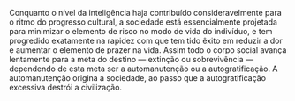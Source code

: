 ﻿Conquanto o nível da inteligência haja contribuído consideravelmente para o ritmo do progresso cultural, a sociedade está essencialmente projetada para minimizar o elemento de risco no modo de vida do indivíduo, e tem progredido exatamente na rapidez com que tem tido êxito em reduzir a dor e aumentar o elemento de prazer na vida. Assim todo o corpo social avança lentamente para a meta do destino — extinção ou sobrevivência — dependendo de esta meta ser a  automanutenção ou a autogratificação. A automanutenção origina a sociedade, ao passo que a autogratificação excessiva destrói a civilização.